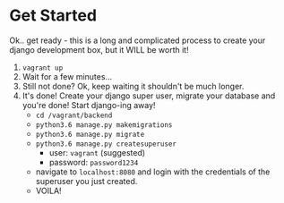 # Get Started

Ok.. get ready - this is a long and complicated process to create your django development box, but it WILL be worth it!

1. `vagrant up`
2. Wait for a few minutes...
3. Still not done? Ok, keep waiting it shouldn't be much longer.
4. It's done! Create your django super user, migrate your database and you're done! Start django-ing away!
    - `cd /vagrant/backend`
    - `python3.6 manage.py makemigrations`
    - `python3.6 manage.py migrate`
    - `python3.6 manage.py createsuperuser`
        - user: `vagrant` (suggested)
        - password: `password1234`
    - navigate to `localhost:8080` and login with the credentials of the superuser you just created.
    - VOILA!
